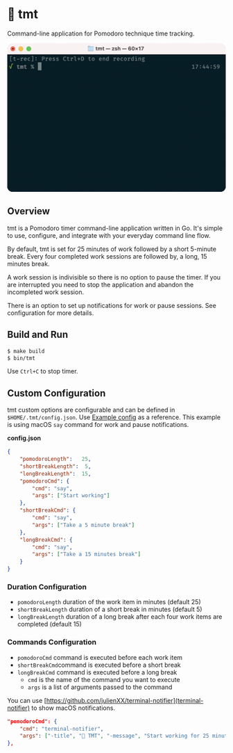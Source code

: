 # 🍅 tmt

Command-line application for Pomodoro technique time tracking.

![tmt demo](example/demo.gif)

## Overview

tmt is a Pomodoro timer command-line application written in Go. It's simple to use, configure, and integrate with your everyday command line flow.

By default, tmt is set for 25 minutes of work followed by a short 5-minute break. Every four completed work sessions are followed by, a long, 15 minutes break. 

A work session is indivisible so there is no option to pause the timer. If you are interrupted you need to stop the application and abandon the incompleted work session.

There is an option to set up notifications for work or pause sessions. See configuration for more details.

## Build and Run

```
$ make build
$ bin/tmt
```

Use `Ctrl+C` to stop timer.

## Custom Configuration

tmt custom options are configurable and can be defined in `$HOME/.tmt/config.json`. Use [Example config](example/config.json) as a reference. This example is using macOS `say` command for work and pause notifications.

**config.json**
```json
{
    "pomodoroLength":   25,
    "shortBreakLength":  5,
    "longBreakLength":  15,
    "pomodoroCmd": {
        "cmd": "say",
        "args": ["Start working"]
    },
    "shortBreakCmd": {
        "cmd": "say",
        "args": ["Take a 5 minute break"]
    },
    "longBreakCmd": {
        "cmd": "say",
        "args": ["Take a 15 minutes break"]
    }
}
```
### Duration Configuration

- `pomodoroLength` duration of the work item in minutes (default 25)
- `shortBreakLength` duration of a short break in minutes (default 5)
- `longBreakLength` duration of a long break after each four work items are completed (default 15)

### Commands Configuration

- `pomodoroCmd` command is executed before each work item
- `shortBreakCmd`command is executed before a short break
- `longBreakCmd` command is executed before a long break
    - `cmd` is the name of the command you want to execute
    - `args` is a list of arguments passed to the command

You can use [https://github.com/julienXX/terminal-notifier](terminal-notifier) to show macOS notifications.

```json
"pomodoroCmd": {
    "cmd": "terminal-notifier",
    "args": ["-title", "🍅 TMT", "-message", "Start working for 25 minutes.", "-group", "tmt"]
},
```